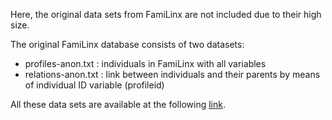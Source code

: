 Here, the original data sets from FamiLinx are not included due to their high size. 

The original FamiLinx database consists of two datasets:

- profiles-anon.txt : individuals in FamiLinx with all variables
- relations-anon.txt : link between individuals and their parents by means of individual ID variable (profileid)

All these data sets are available at the following [link](https://doi.org/10.17605/OSF.IO/FD25C).

